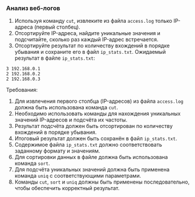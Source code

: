 
### Анализ веб-логов

1. Используя команду `cut`, извлеките из файла `access.log` только IP-адреса (первый столбец).
2. Отсортируйте IP-адреса, найдите уникальные значения и подсчитайте, сколько раз каждый IP-адрес встречается.
3. Отсортируйте результат по количеству вхождений в порядке убывания и сохраните его в файл `ip_stats.txt`.
   Ожидаемый результат в файле `ip_stats.txt`:
```
3 192.168.0.1
2 192.168.0.2
2 192.168.0.3
```

Требования:
1. Для извлечения первого столбца (IP-адресов) из файла `access.log` должна быть использована команда `cut`. 
2. Необходимо использовать команды для нахождения уникальных значений IP-адресов и подсчёта их частоты. 
3. Результат подсчёта должен быть отсортирован по количеству вхождений в порядке убывания. 
4. Итоговый результат должен быть сохранён в файл `ip_stats.txt`. 
5. Содержимое файла `ip_stats.txt` должно соответствовать заданному формату и значениям. 
6. Для сортировки данных в файле должна быть использована команда `sort`. 
7. Для подсчёта уникальных значений должна быть применена команда `uniq` с соответствующими параметрами. 
8. Команды `cut`, `sort` и `uniq` должны быть применены последовательно, чтобы обеспечить корректный результат.